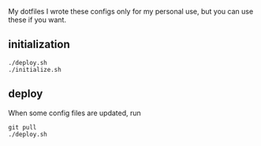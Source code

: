 My dotfiles
I wrote these configs only for my personal use, but you can use these if you want.

## initialization

```
./deploy.sh
./initialize.sh
```

## deploy
When some config files are updated, run
```
git pull
./deploy.sh
```
